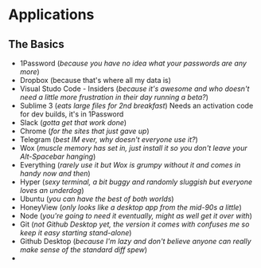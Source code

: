 <!-- TITLE: Applications -->
<!-- SUBTITLE: The Application to you, apps are what kids play with -->

# Applications
## The Basics

* 1Password (_because you have no idea what your passwords are any more_)
* Dropbox (because that's where all my data is)
* Visual Studo Code - Insiders (_because it's awesome and who doesn't need a little more frustration in their day running a beta?_)
* Sublime 3 (_eats large files for 2nd breakfast_) Needs an activation code for dev builds, it's in 1Password
* Slack (_gotta get that work done_)
* Chrome (_for the sites that just gave up_)
* Telegram (_best IM ever, why doesn't everyone use it?_)
* Wox (_muscle memory has set in, just install it so you don't leave your Alt-Spacebar hanging_)
* Everything (_rarely use it but Wox is grumpy without it and comes in handy now and then_)
* Hyper (_sexy terminal, a bit buggy and randomly sluggish but everyone loves an underdog_)
* Ubuntu (_you can have the best of both worlds_)
* HoneyView (_only looks like a desktop app from the mid-90s a little_)
* Node (_you're going to need it eventually, might as well get it over with_)
* Git (_not Github Desktop yet, the version it comes with confuses me so keep it easy starting stand-alone_)
* Github Desktop (_because I'm lazy and don't believe anyone can really make sense of the standard diff spew_)
* 